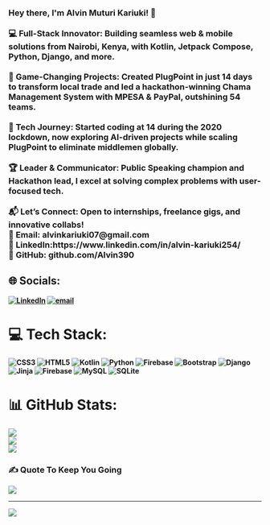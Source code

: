 <h3><b>Hey there, I'm Alvin Muturi Kariuki! 🚀<b><br>
<br>
<b>💻 Full-Stack Innovator:<b> Building seamless web & mobile solutions from Nairobi, Kenya, with Kotlin, Jetpack Compose, Python, Django, and more.<br>
  <br>
<b>🌟 Game-Changing Projects:<b> Created PlugPoint in just 14 days to transform local trade and led a hackathon-winning Chama Management System with MPESA & PayPal, outshining 54 teams.<br>
  <br>
🧠 Tech Journey: Started coding at 14 during the 2020 lockdown, now exploring AI-driven projects while scaling PlugPoint to eliminate middlemen globally.<br>
  <br>
🏆 Leader & Communicator: Public Speaking champion and Hackathon lead, I excel at solving complex problems with user-focused tech.<br>  
  <br>
📬 Let’s Connect: Open to internships, freelance gigs, and innovative collabs!<br> 
📧 Email: alvinkariuki07@gmail.com  <br>
🔗 LinkedIn:https://www.linkedin.com/in/alvin-kariuki254/ <br>
💾 GitHub: github.com/Alvin390<br></h3>


## 🌐 Socials:
[![LinkedIn](https://img.shields.io/badge/LinkedIn-%230077B5.svg?logo=linkedin&logoColor=white)](https://linkedin.com/in/https://www.linkedin.com/in/alvin-kariuki254/) [![email](https://img.shields.io/badge/Email-D14836?logo=gmail&logoColor=white)](mailto:alvinkariuki07@gmail.com) 

# 💻 Tech Stack:
![CSS3](https://img.shields.io/badge/css3-%231572B6.svg?style=for-the-badge&logo=css3&logoColor=white) ![HTML5](https://img.shields.io/badge/html5-%23E34F26.svg?style=for-the-badge&logo=html5&logoColor=white) ![Kotlin](https://img.shields.io/badge/kotlin-%237F52FF.svg?style=for-the-badge&logo=kotlin&logoColor=white) ![Python](https://img.shields.io/badge/python-3670A0?style=for-the-badge&logo=python&logoColor=ffdd54) ![Firebase](https://img.shields.io/badge/firebase-%23039BE5.svg?style=for-the-badge&logo=firebase) ![Bootstrap](https://img.shields.io/badge/bootstrap-%238511FA.svg?style=for-the-badge&logo=bootstrap&logoColor=white) ![Django](https://img.shields.io/badge/django-%23092E20.svg?style=for-the-badge&logo=django&logoColor=white) ![Jinja](https://img.shields.io/badge/jinja-white.svg?style=for-the-badge&logo=jinja&logoColor=black) ![Firebase](https://img.shields.io/badge/firebase-a08021?style=for-the-badge&logo=firebase&logoColor=ffcd34) ![MySQL](https://img.shields.io/badge/mysql-4479A1.svg?style=for-the-badge&logo=mysql&logoColor=white) ![SQLite](https://img.shields.io/badge/sqlite-%2307405e.svg?style=for-the-badge&logo=sqlite&logoColor=white)
# 📊 GitHub Stats:
![](https://github-readme-stats.vercel.app/api?username=Alvin390&theme=dark&hide_border=true&include_all_commits=false&count_private=false)<br/>
![](https://nirzak-streak-stats.vercel.app/?user=Alvin390&theme=dark&hide_border=true)<br/>
![](https://github-readme-stats.vercel.app/api/top-langs/?username=Alvin390&theme=dark&hide_border=true&include_all_commits=false&count_private=false&layout=compact)

### ✍️  Quote To Keep You Going
![](https://quotes-github-readme.vercel.app/api?type=horizontal&theme=radical)

---
[![](https://visitcount.itsvg.in/api?id=Alvin390&icon=0&color=0)](https://visitcount.itsvg.in)

<!-- Proudly created with GPRM ( https://gprm.itsvg.in ) -->






